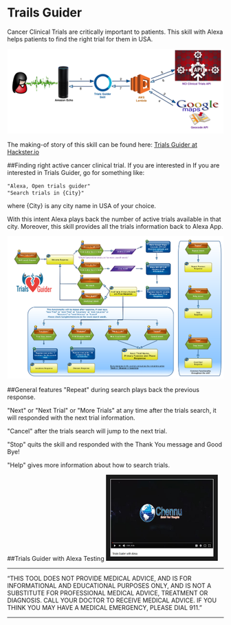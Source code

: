 # Trails Guider
Cancer Clinical Trials are critically important to patients. This skill with Alexa helps patients to find the right trial for them in USA.

![](docs/TrialsGuider_Architecture_Transparent.png)

The making-of story of this skill can be found here: [Trials Guider at Hackster.io](https://www.hackster.io/enrich-your-thoughts/trialsguider-a02c99 "Trials Guider at The Amazon Alexa API Mashup Contest")


##Finding right active cancer clinical trial.
If you are interested in If you are interested in Trials Guider, go for something like:
```
"Alexa, Open trials guider"
"Search trials in {City}"
```
where {City} is any city name in USA of your choice.

With this intent Alexa plays back the number of active trials available in that city. Moreover, this skill provides all the trials information back to Alexa App.


![](docs/TrialsGuider_SearchTrials_Transparent.png)


##General features
"Repeat" during search plays back the previous response.

"Next" or "Next Trial" or "More Trials" at any time after the trials search, it will responded with the next trial information.

"Cancel" after the trials search will jump to the next trial.

"Stop" quits the skill and responded with the Thank You message and Good Bye!

"Help" gives more information about how to search trials.

##Trials Guider with Alexa Testing
<a href="https://www.youtube.com/watch?v=pE0b4rU-Y4s" target="_blank"><img src="docs/trials-guider-youtube.JPG" 
alt="Trials Guider with Alexa" width="240" height="180" border="10" /></a>

***
“THIS TOOL DOES NOT PROVIDE MEDICAL ADVICE, AND IS FOR INFORMATIONAL AND EDUCATIONAL PURPOSES ONLY, AND IS NOT A SUBSTITUTE FOR PROFESSIONAL MEDICAL ADVICE, TREATMENT OR DIAGNOSIS. CALL YOUR DOCTOR TO RECEIVE MEDICAL ADVICE. IF YOU THINK YOU MAY HAVE A MEDICAL EMERGENCY, PLEASE DIAL 911.”
***
